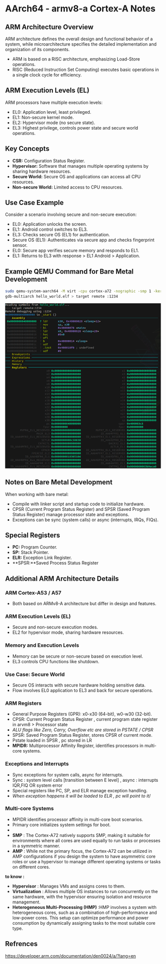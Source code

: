 # AArch64 - armv8-a Cortex-A Notes

## ARM Architecture Overview

ARM architecture defines the overall design and functional behavior of a system, while microarchitecture specifies the detailed implementation and organization of its components.

- ARM is based on a RISC architecture, emphasizing Load-Store operations.
- RISC (Reduced Instruction Set Computing) executes basic operations in a single clock cycle for efficiency.

## ARM Execution Levels (EL)

ARM processors have multiple execution levels:

- EL0: Application level, least privileged.
- EL1: Non-secure kernel mode.
- EL2: Hypervisor mode (no secure state).
- EL3: Highest privilege, controls power state and secure world operations.

## Key Concepts

- **CSR:** Configuration Status Register.
- **Hypervisor:** Software that manages multiple operating systems by sharing hardware resources.
- **Secure World:** Secure OS and applications can access all CPU resources.
- **Non-secure World:** Limited access to CPU resources.

## Use Case Example

Consider a scenario involving secure and non-secure execution:

- EL0: Application unlocks the screen.
- EL1: Android control switches to EL3.
- EL3: Checks secure OS (EL1) for authentication.
- Secure OS (EL1): Authenticates via secure app and checks fingerprint sensor.
- EL0: Secure app verifies secure memory and responds to EL1.
- EL1: Returns to EL3 with response > EL1 Android > Application.

## Example QEMU Command for Bare Metal Development

```bash
sudo qemu-system-aarch64 -M virt -cpu cortex-a72 -nographic -smp 1 -kernel hello_world.elf -S -s
gdb-multiarch hello_world.elf > target remote :1234
```

![1721300329727](image/README/1721300329727.png)

## Notes on Bare Metal Development

When working with bare metal:

* Compile with linker script and startup code to initialize hardware.
* CPSR (Current Program Status Register) and SPSR (Saved Program Status Register) manage processor state and exceptions.
* Exceptions can be sync (system calls) or async (interrupts, IRQs, FIQs).

## Special Registers

* **PC:** Program Counter.
* **SP:** Stack Pointer.
* **ELR:** Exception Link Register.
* **SPSR:**Saved Process Status Register

## Additional ARM Architecture Details

### ARM Cortex-A53 / A57

* Both based on ARMv8-A architecture but differ in design and features.

### ARM Execution Levels (EL)

* Secure and non-secure execution modes.
* EL2 for hypervisor mode, sharing hardware resources.

### Memory and Execution Levels

* Memory can be secure or non-secure based on execution level.
* EL3 controls CPU functions like shutdown.

### Use Case: Secure World

* Secure OS interacts with secure hardware holding sensitive data.
* Flow involves EL0 application to EL3 and back for secure operations.

### ARM Registers

* General Purpose Registers (GPR): x0-x30 (64-bit), w0-w30 (32-bit).
* CPSR: Current Program Status Register , current program state register in arvm8 > Processor state
* *ALU flags like Zero, Carry, Overflow etc are stored in PSTATE / CPSR*
* SPSR: Saved Program Status Register, stores CPSR of current mode.
* Pstate loaded in SPSR , pc stored in LR
* **MPIDR:** Multiprocessor Affinity Register, identifies processors in multi-core systems.

### Exceptions and Interrupts

* Sync exceptions for system calls, async for interrupts.
* Sync : system level calls [transition between E level] , async : interrupts IQR,FIQ OR  system error
* Special registers like PC, SP, and ELR manage exception handling.
* *When exception happens it will be loaded to ELR , pc will point to it*/

### Multi-core Systems

* MPIDR identifies processor affinity in multi-core boot scenarios.
* Primary core initializes system settings for boot.
* 
* **SMP** : The Cortex-A72 natively supports SMP, making it suitable for environments where all cores are used equally to run tasks or processes in a symmetric manner.
* **AMP** : While not the primary focus, the Cortex-A72 can be utilized in AMP configurations if you design the system to have asymmetric core roles or use a hypervisor to manage different operating systems or tasks on different cores.

**to know :**

* **Hypervisor** : Manages VMs and assigns cores to them.
* **Virtualization** : Allows multiple OS instances to run concurrently on the same hardware, with the hypervisor ensuring isolation and resource management.
* **Heterogeneous Multi-Processing (HMP)** :HMP involves a system with heterogeneous cores, such as a combination of high-performance and low-power cores. This setup can optimize performance and power consumption by dynamically assigning tasks to the most suitable core type.

## Refrences

https://developer.arm.com/documentation/den0024/a/?lang=en
